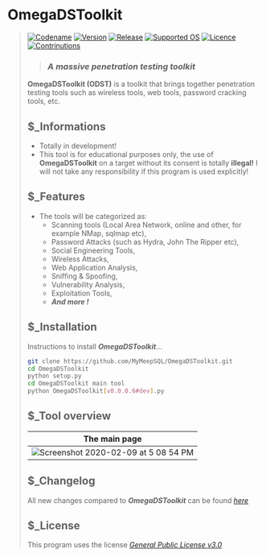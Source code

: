 # **OmegaDSToolkit**
> [![Codename](https://img.shields.io/badge/Codename-MyMeepSQL-informational?style=flat-square)]()
[![Version](https://img.shields.io/badge/Version-0.0.0.6-brightgreen?style=flat-square)]()
[![Release](https://img.shields.io/badge/Release-Stable-success?style=flat-square)]()
[![Supported OS](https://img.shields.io/badge/Supported%20OS-Linux%20--%20Windows-success?style=flat-square)]()
[![Licence](https://img.shields.io/badge/License-GNU--GPL--3.0-important?style=flat-square)]()
[![Contrinutions](https://img.shields.io/badge/Contributions-Open%20!-yellow?style=flat-square)]()
> >  ### _**A massive penetration testing toolkit**_
> **OmegaDSToolkit (ODST)** is a toolkit that brings together penetration testing tools such as wireless tools, web tools, password cracking tools, etc.
> ## $_Informations
> - Totally in development!
> - This tool is for educational purposes only, the use of **OmegaDSToolkit** on a target without its consent is totally **illegal!** I will not take any responsibility if this program is used explicitly!
> ## $_Features
> - The tools will be categorized as: 
>   - Scanning tools (Local Area Network, online and other, for example NMap, sqlmap etc), 
>   - Password Attacks (such as Hydra, John The Ripper etc), 
>   - Social Engineering Tools,
>   - Wireless Attacks,
>   - Web Application Analysis,
>   - Sniffing & Spoofing,
>   - Vulnerability Analysis,
>   - Exploitation Tools,
>   - _**And more !**_
> ## $_Installation
> Instructions to install ***OmegaDSToolkit***...
> ```bash
> git clone https://github.com/MyMeepSQL/OmegaDSToolkit.git
> cd OmegaDSToolkit
> python setup.py
> cd OmegaDSToolkit main tool
> python OmegaDSToolkit[v0.0.0.6#dev].py
> ```
> ## $_Tool overview
> | The main page | 
> | ------------- | 
> | ![Screenshot 2020-02-09 at 5 08 54 PM](https://zupimages.net/up/21/50/98oo.jpg)   |
> ## $_Changelog
> All new changes compared to _**OmegaDSToolkit**_ can be found _[here](https://github.com/MyMeepSQL/OmegaDSToolkit/blob/main/CHANGLOG.md)_
> ## $_License 
> This program uses the license _[General Public License v3.0](https://github.com/MyMeepSQL/OmegaDSToolki)_
